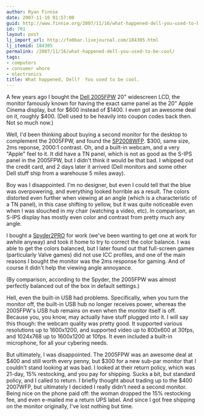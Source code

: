 ```yaml
---
author: Ryan Finnie
date: 2007-11-16 01:57:00
guid: http://www.finnie.org/2007/11/16/what-happened-dell-you-used-to-be-cool/
id: 701
layout: post
lj_import_url: http://fo0bar.livejournal.com/184305.html
lj_itemid: 184305
permalink: /2007/11/16/what-happened-dell-you-used-to-be-cool/
tags:
- computers
- consumer whore
- electronics
title: What happened, Dell?  You used to be cool.
---
```

A few years ago I bought the [Dell 2005FPW](http://reviews.cnet.com/lcd-monitors/dell-2005fpw/4505-3174_7-31232082.html) 20" widescreen LCD, the monitor famously known for having the exact same panel as the 20" Apple Cinema display, but for $600 instead of $1400. I even got an awesome deal on it, roughly $400. (Dell used to be heavily into coupon codes back then. Not so much now.)

Well, I'd been thinking about buying a second monitor for the desktop to complement the 2005FPW, and found the [SP2008WFP](http://accessories.us.dell.com/sna/productdetail.aspx?c=us&l=en&s=dhs&cs=19&sku=320-6140). $300, same size, 2ms reponse, 2000:1 contrast. Oh, and a built-in webcam, and a very "Apple" feel to it. It did have a TN panel, which is not as good as the S-IPS panel in the 2005FPW, but I didn't think it would be that bad. I whipped out the credit card, and 2 days later it arrived (Dell monitors and some other Dell stuff ship from a warehouse 5 miles away).

Boy was I disappointed. I'm no designer, but even I could tell that the blue was overpowering, and everything looked horrible as a result. The colors distorted even further when viewing at an angle (which is a characteristic of a TN panel), in this case shifting to yellow, but it was quite noticeable even when I was slouched in my chair (watching a video, etc). In comparison, an S-IPS display has mostly even color and contrast from pretty much any angle.

I bought a [Spyder2PRO](http://www.colorvision.com/product-mc-s2p.php) for work (we've been wanting to get one at work for awhile anyway) and took it home to try to correct the color balance. I was able to get the colors balanced, but I later found out that full-screen games (particularly Valve games) did not use ICC profiles, and one of the main reasons I bought the monitor was the 2ms response for gaming. And of course it didn't help the viewing angle annoyance.

(By comparison, according to the Spyder, the 2005FPW was almost perfectly balanced out of the box in default settings.)

Hell, even the built-in USB had problems. Specifically, when you turn the monitor off, the built-in USB hub no longer receives power, whereas the 2005FPW's USB hub remains on even when the monitor itself is off. Because you, you know, may actually have stuff plugged into it. I will say this though: the webcam quality was pretty good. It supported various resolutions up to 1600x1200, and supported video up to 800x600 at 30fps, and 1024x768 up to 1600x1200 at 10fps. It even included a built-in microphone, for all your cybering needs.

But ultimately, I was disappointed. The 2005FPW was an awesome deal at $400 and still worth every penny, but $300 for a new sub-par monitor that I couldn't stand looking at was bad. I looked at their return policy, which was 21-day, 15% restocking, and you pay for shipping. Sucks a bit, but standard policy, and I called to return. I briefly thought about trading up to the $400 2007WFP, but ultimately I decided I really didn't need a second monitor. Being nice on the phone paid off: the woman dropped the 15% restocking fee, and even e-mailed me a return UPS label. And since I got free shipping on the monitor originally, I've lost nothing but time.
